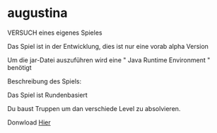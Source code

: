 # augustina

VERSUCH eines eigenes Spieles

Das Spiel ist in der Entwicklung, dies ist nur eine vorab alpha Version

Um die jar-Datei auszuführen wird eine " Java Runtime Environment " benötigt

  
Beschreibung des Spiels:
  
  
 Das Spiel ist Rundenbasiert
 
 Du baust Truppen um dan verschiede Level zu absolvieren.

 Donwload [Hier](https://github.com/kevokopter/Spiel_Augustina/releases/tag/v0.1.0-alpha)

